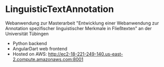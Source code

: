 # LinguisticTextAnnotation

Webanwendung zur Masterarbeit "Entwicklung einer Webanwendung zur Annotation spezifischer linguistischer Merkmale in Fließtexten" an der Universität Tübingen

- Python backend
- AngularDart web frontend
- Hosted on AWS: http://ec2-18-221-249-140.us-east-2.compute.amazonaws.com:8001
